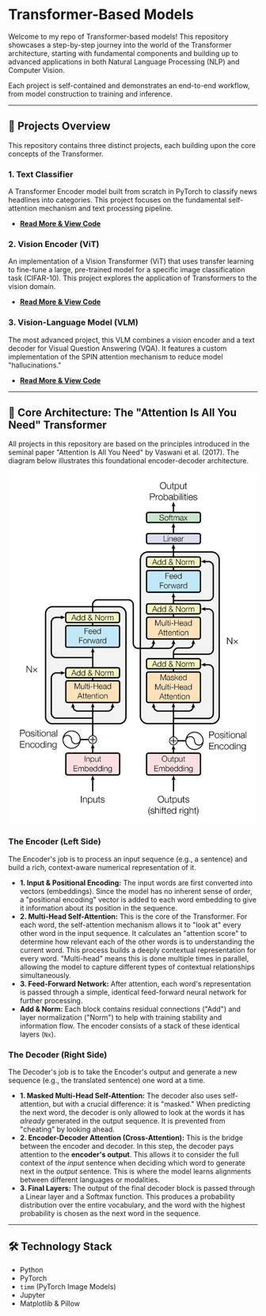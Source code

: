 # Transformer-Based Models

Welcome to my repo of Transformer-based models! This repository showcases a step-by-step journey into the world of the Transformer architecture, starting with fundamental components and building up to advanced applications in both Natural Language Processing (NLP) and Computer Vision.

Each project is self-contained and demonstrates an end-to-end workflow, from model construction to training and inference.

---

## 🚀 Projects Overview

This repository contains three distinct projects, each building upon the core concepts of the Transformer.

### 1. Text Classifier
A Transformer Encoder model built from scratch in PyTorch to classify news headlines into categories. This project focuses on the fundamental self-attention mechanism and text processing pipeline.
- **[Read More & View Code](./text_classifier/readme.md)**

### 2. Vision Encoder (ViT)
An implementation of a Vision Transformer (ViT) that uses transfer learning to fine-tune a large, pre-trained model for a specific image classification task (CIFAR-10). This project explores the application of Transformers to the vision domain.
- **[Read More & View Code](./vision_encoder/readme.md)**

### 3. Vision-Language Model (VLM)
The most advanced project, this VLM combines a vision encoder and a text decoder for Visual Question Answering (VQA). It features a custom implementation of the SPIN attention mechanism to reduce model "hallucinations."
- **[Read More & View Code](./vision_language_model/readme.md)**

---

## 🧠 Core Architecture: The "Attention Is All You Need" Transformer

All projects in this repository are based on the principles introduced in the seminal paper "Attention Is All You Need" by Vaswani et al. (2017). The diagram below illustrates this foundational encoder-decoder architecture.

![Original Transformer Architecture](./assets/attention_research_1.png)

### The Encoder (Left Side)

The Encoder's job is to process an input sequence (e.g., a sentence) and build a rich, context-aware numerical representation of it.

-   **1. Input & Positional Encoding:** The input words are first converted into vectors (embeddings). Since the model has no inherent sense of order, a "positional encoding" vector is added to each word embedding to give it information about its position in the sequence.
-   **2. Multi-Head Self-Attention:** This is the core of the Transformer. For each word, the self-attention mechanism allows it to "look at" every other word in the input sequence. It calculates an "attention score" to determine how relevant each of the other words is to understanding the current word. This process builds a deeply contextual representation for every word. "Multi-head" means this is done multiple times in parallel, allowing the model to capture different types of contextual relationships simultaneously.
-   **3. Feed-Forward Network:** After attention, each word's representation is passed through a simple, identical feed-forward neural network for further processing.
-   **Add & Norm:** Each block contains residual connections ("Add") and layer normalization ("Norm") to help with training stability and information flow. The encoder consists of a stack of these identical layers (`Nx`).

### The Decoder (Right Side)

The Decoder's job is to take the Encoder's output and generate a new sequence (e.g., the translated sentence) one word at a time.

-   **1. Masked Multi-Head Self-Attention:** The decoder also uses self-attention, but with a crucial difference: it is "masked." When predicting the next word, the decoder is only allowed to look at the words it has *already* generated in the output sequence. It is prevented from "cheating" by looking ahead.
-   **2. Encoder-Decoder Attention (Cross-Attention):** This is the bridge between the encoder and decoder. In this step, the decoder pays attention to the **encoder's output**. This allows it to consider the full context of the *input* sentence when deciding which word to generate next in the *output* sentence. This is where the model learns alignments between different languages or modalities.
-   **3. Final Layers:** The output of the final decoder block is passed through a Linear layer and a Softmax function. This produces a probability distribution over the entire vocabulary, and the word with the highest probability is chosen as the next word in the sequence.

---

## 🛠️ Technology Stack
- Python
- PyTorch
- `timm` (PyTorch Image Models)
- Jupyter
- Matplotlib & Pillow
